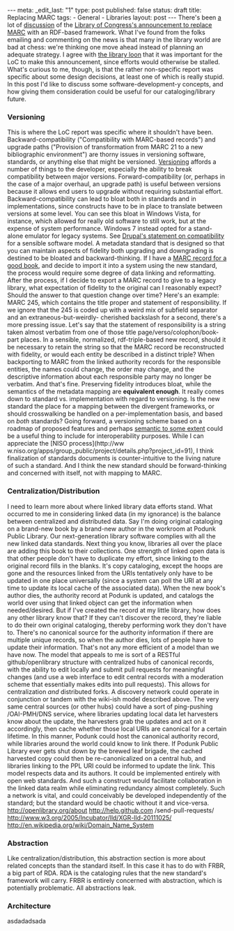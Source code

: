 --- meta: _edit_last: "1" type: post published: false status: draft title: Replacing MARC tags: - General - Libraries layout: post --- There's been [a](http://kcoyle.blogspot.com/2011/11/future-format-goals-and-measures.html) lot of [discussion](http://listserv.loc.gov/cgi-bin/wa?A1=ind1111&L=bibframe) of the [Library of Congress's announcement to replace MARC](http://www.loc.gov/marc/transition/news/framework-103111.html) with an RDF-based framework. What I've found from the folks emailing and commenting on the news is that many in the library world are bad at chess: we're thinking one move ahead instead of planning an adequate strategy. I agree with [the library loon](http://gavialib.com/2011/11/herding-catalogers/) that it was important for the LoC to make this announcement, since efforts would otherwise be stalled. What's curious to me, though, is that the rather non-specific report was specific about some design decisions, at least one of which is really stupid. In this post I'd like to discuss some software-development-y concepts, and how giving them consideration could be useful for our cataloging/library future. 

### Versioning

This is where the LoC report was specific where it shouldn't have been.
Backward-compatibility ("Compatibility with MARC-based records") and upgrade
paths ("Provision of transformation from MARC 21 to a new bibliographic
environment") are thorny issues in versioning software, standards, or anything
else that might be versioned.
[Versioning](http://en.wikipedia.org/wiki/Software_versioning) affords a
number of things to the developer, especially the ability to break
compatibility between major versions. Forward-compatibility (or, perhaps in
the case of a major overhaul, an upgrade path) is useful between versions
because it allows end users to upgrade without requiring substantial effort.
Backward-compatibility can lead to bloat both in standards and in
implementations, since constructs have to be in place to translate between
versions at some level. You can see this bloat in Windows Vista, for instance,
which allowed for really old software to still work, but at the expense of
system performance. Windows 7 instead opted for a stand-alone emulator for
legacy systems. See [Drupal's statement on
compatibility](http://drupal.org/node/65922) for a sensible software model. A
metadata standard that is designed so that you can maintain aspects of
fidelity both upgrading and downgrading is destined to be bloated and
backward-thinking. If I have a [MARC record for a good
book](http://openlibrary.org/show-records/ia:jungleuncensored00sinc), and
decide to import it into a system using the new standard, the process would
require some degree of data linking and reformatting. After the process, if I
decide to export a MARC record to give to a legacy library, what expectation
of fidelity to the original can I reasonably expect? Should the answer to that
question change over time? Here's an example: MARC 245, which contains the
title proper and statement of responsibility. If we ignore that the 245 is
coded up with a weird mix of subfield separator and an extraneous-but-weirdly-
cherished backslash for a second, there's a more pressing issue. Let's say
that the statement of responsibility is a string taken almost verbatim from
one of those title page/verso/colophon/book-part places. In a sensible,
normalized, rdf-triple-based new record, should it be necessary to retain the
string so that the MARC record be reconstructed with fidelity, or would each
entity be described in a distinct triple? When backporting to MARC from the
linked authority records for the responsible entities, the names could change,
the order may change, and the descriptive information about each responsible
party may no longer be verbatim. And that's fine. Preserving fidelity
introduces bloat, while the semantics of the metadata mapping are **equivalent
enough**. It really comes down to standard vs. implementation with regard to
versioning. Is the new standard the place for a mapping between the divergent
frameworks, or should crosswalking be handled on a per-implementation basis,
and based on _both_ standards? Going forward, a versioning scheme based on a
roadmap of proposed features and perhaps [semantic to some
extent](http://semver.org/) could be a useful thing to include for
interoperability purposes. While I can appreciate the [NISO process](http://ww
w.niso.org/apps/group_public/project/details.php?project_id=91), I think
finalization of standards documents is counter-intuitive to the living nature
of such a standard. And I think the new standard should be forward-thinking
and concerned with itself, not with mapping to MARC.

### Centralization/Distribution

I need to learn more about where linked library data efforts stand. What
occurred to me in considering linked data (in my ignorance) is the balance
between centralized and distributed data. Say I'm doing original cataloging on
a brand-new book by a brand-new author in the workroom at Podunk Public
Library. Our next-generation library software complies with all the new linked
data standards. Next thing you know, libraries all over the place are adding
this book to their collections. One strength of linked open data is that other
people don't have to duplicate my effort, since linking to the original record
fills in the blanks. It's copy cataloging, except the hoops are gone and the
resources linked from the URIs tentatively only have to be updated in one
place universally (since a system can poll the URI at any time to update its
local cache of the associated data). When the new book's author dies, the
authority record at Podunk is updated, and catalogs the world over using that
linked object can get the information when needed/desired. But if I've created
the record at my little library, how does any other library know that? If they
can't discover the record, they're liable to do their own original cataloging,
thereby performing work they don't have to. There's no canonical source for
the authority information if there are multiple unique records, so when the
author dies, lots of people have to update their information. That's not any
more efficient of a model than we have now. The model that appeals to me is
sort of a RESTful github/openlibrary structure with centralized hubs of
canonical records, with the ability to edit locally and submit pull requests
for meaningful changes (and use a web interface to edit central records with a
moderation scheme that essentially makes edits into pull requests). This
allows for centralization _and_ distributed forks. A discovery network could
operate in conjunction or tandem with the wiki-ish model described above. The
very same central sources (or other hubs) could have a sort of ping-pushing
/OAI-PMH/DNS service, where libraries updating local data let harvesters know
about the update, the harvesters grab the updates and act on it accordingly,
then cache whether those local URIs are canonical for a certain lifetime. In
this manner, Podunk could host the canonical authority record, while libraries
around the world could know to link there. If Podunk Public Library ever gets
shut down by the brewed leaf brigade, the cached harvested copy could then be
re-canonicalized on a central hub, and libraries linking to the PPL URI could
be informed to update the link. This model respects data and its authors. It
could be implemented entirely with open web standards. And such a construct
would facilitate collaboration in the linked data realm while eliminating
redundancy almost completely. Such a network is vital, and could conceivably
be developed independently of the standard; but the standard would be chaotic
without it and vice-versa. http://openlibrary.org/about http://help.github.com
/send-pull-requests/ http://www.w3.org/2005/Incubator/lld/XGR-lld-20111025/
http://en.wikipedia.org/wiki/Domain_Name_System

### Abstraction

Like centralization/distribution, this abstraction section is more about
related concepts than the standard itself. In this case it has to do with
FRBR, a big part of RDA. RDA is the cataloging rules that the new standard's
framework will carry. FRBR is entirely concerned with abstraction, which is
potentially problematic. All abstractions leak.

### Architecture

asdadadsada


